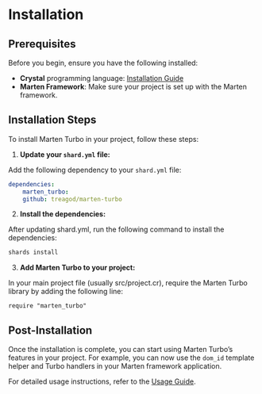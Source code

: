 # Installation

## Prerequisites

Before you begin, ensure you have the following installed:

- **Crystal** programming language: [Installation Guide](https://crystal-lang.org/install/)
- **Marten Framework**: Make sure your project is set up with the Marten framework.

## Installation Steps

To install Marten Turbo in your project, follow these steps:

1. **Update your `shard.yml` file:**

Add the following dependency to your `shard.yml` file:

```yaml
dependencies:
    marten_turbo:
    github: treagod/marten-turbo
```

2.	**Install the dependencies:**

After updating shard.yml, run the following command to install the dependencies:

```bash
shards install
```

3.	**Add Marten Turbo to your project:**

In your main project file (usually src/project.cr), require the Marten Turbo library by adding the following line:

```crystal
require "marten_turbo"
```

## Post-Installation

Once the installation is complete, you can start using Marten Turbo’s features in your project. For example, you can now use the `dom_id` template helper and Turbo handlers in your Marten framework application.


For detailed usage instructions, refer to the [Usage Guide](usage.md).
